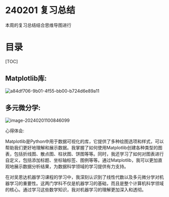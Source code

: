# 240201 复习总结

本周的复习总结结合思维导图进行

# 目录

[TOC]





## Matplotlib库:



![a84df706-9b01-4f55-bb00-b724d6e89a11](https://aquazone.oss-cn-guangzhou.aliyuncs.com/a84df706-9b01-4f55-bb00-b724d6e89a11.png)



## 多元微分学:



![image-20240201100846099](https://aquazone.oss-cn-guangzhou.aliyuncs.com/image-20240201100846099.png)



心得体会:

Matplotlib是Python中用于数据可视化的库，它提供了多种绘图选项和样式，可以帮助我们更好地理解和展示数据。我掌握了如何使用Matplotlib创建各种类型的图表，包括折线图、散点图、柱状图、饼图等等。同时，我还学习了如何对图表进行自定义，包括添加标题、坐标轴标签、图例等等。通过Matplotlib，我可以更加直观地展示数据分析结果，为数据科学领域的学习提供有力支持。

在对吴恩达机器学习课程的学习中，我深刻认识到了线性代数以及多元微分学对机器学习的重要性。这两门学科不仅是机器学习的基础，而且是整个计算机科学领域的核心。通过学习这些数学知识，我对机器学习的理解更加深入和透彻。